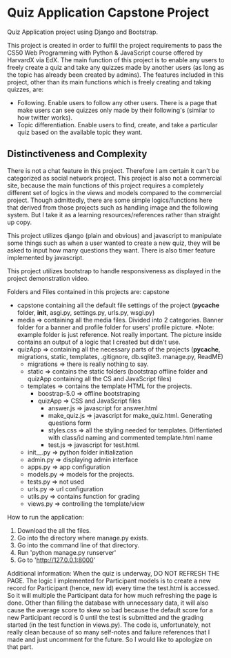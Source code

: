 # Quiz Application Capstone Project

Quiz Application project using Django and Bootstrap.

This project is created in order to fulfill the project requirements to pass the CS50 Web Programming with Python & JavaScript course offered by HarvardX via EdX. The main function of this project is to enable any users to freely create a quiz and take any quizzes made by another users (as long as the topic has already been created by admins).
The features included in this project, other than its main functions which is freely creating and taking quizzes, are:
- Following. Enable users to follow any other users. There is a page that make users can see quizzes only made by their following's (similar to how twitter works).
- Topic differentiation. Enable users to find, create, and take a particular quiz based on the available topic they want.

## Distinctiveness and Complexity 
There is not a chat feature in this project. Therefore I am certain it can't be categorized as social network project.
This project is also not a commercial site, because the main functions of this project requires a completely different set of logics in the views and models compared to the commercial project.
Though admittedly, there are some simple logics/functions here that derived from those projects such as handling image and the following system. But I take it as a learning resources/references rather than straight up copy.

This project utilizes django (plain and obvious) and javascript to manipulate some things such as when a user wanted to create a new quiz, they will be asked to input how many questions they want. There is also timer feature implemented by javascript.

This project utilizes bootstrap to handle responsiveness as displayed in the project demonstration video.

Folders and Files contained in this projects are:
 capstone
  - capstone containing all the default file settings of the project (__pycache__ folder, __init__, asgi.py, settings.py, urls.py, wsgi.py)
  - media => containing all the media files. Divided into 2 categories. Banner folder for a banner and profile folder for users' profile picture.
            *Note: example folder is just reference. Not really important. The picture inside contains an output of a logic that I created but didn't use.
  - quizApp => containing all the necessary parts of the projects (__pycache__, migrations, static, templates, .gitignore, db.sqlite3. manage.py, ReadME)
    - migrations => there is really nothing to say.
    - static => contains the static folders (bootstrap offline folder and quizApp containing all the CS and JavaScript files)
    - templates => contains the template HTML for the projects.
      - boostrap-5.0 => offline bootstraping
      - quizApp => CSS and JavaScript files
         - answer.js => javascript for answer.html
         - make_quiz.js => javascript for make_quiz.html. Generating questions form
         - styles.css => all the styling needed for templates. Diffentiated with class/id naming and commented template.html name
         - test.js => javascript for test.html.
    - init__.py => python folder initialization
    - admin.py => displaying admin interface
    - apps.py => app configuration
    - models.py => models for the projects.
    - tests.py => not used
    - urls.py => url configuration
    - utils.py => contains function for grading
    - views.py => controlling the template/view

How to run the application:
1. Download the all the files.
2. Go into the directory where manage.py exists.
3. Go into the command line of that directory.
4. Run 'python manage.py runserver'
5. Go to 'http://127.0.0.1:8000'

Additional information: 
When the quiz is underway, DO NOT REFRESH THE PAGE. The logic I implemented for Participant models is to create a new record for Participant (hence, new id) every time the test.html is accessed. So it will multiple the Participant data for how much refreshing the page is done. Other than filling the database with unnecessary data, it will also cause the average score to skew so bad because the default score for a new Participant record is 0 until the test is submitted and the grading started (in the test function in views.py).
The code is, unfortunately, not really clean because of so many self-notes and failure references that I made and just uncomment for the future. So I would like to apologize on that part.
